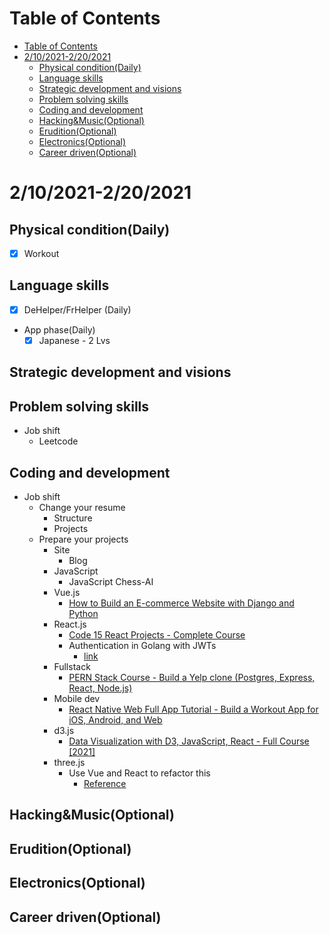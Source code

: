# Table of Contents
- [Table of Contents](#table-of-contents)
- [2/10/2021-2/20/2021](#2102021-2202021)
  - [Physical condition(Daily)](#physical-conditiondaily)
  - [Language skills](#language-skills)
  - [Strategic development and visions](#strategic-development-and-visions)
  - [Problem solving skills](#problem-solving-skills)
  - [Coding and development](#coding-and-development)
  - [Hacking&Music(Optional)](#hackingmusicoptional)
  - [Erudition(Optional)](#eruditionoptional)
  - [Electronics(Optional)](#electronicsoptional)
  - [Career driven(Optional)](#career-drivenoptional)

# 2/10/2021-2/20/2021
## Physical condition(Daily)
- [x] Workout

## Language skills
- [x] DeHelper/FrHelper (Daily)
- App phase(Daily)
  - [x] Japanese - 2 Lvs

## Strategic development and visions

## Problem solving skills
- Job shift
  - Leetcode
## Coding and development
- Job shift
  - Change your resume
    - Structure
    - Projects
  - Prepare your projects
    - Site
      - Blog
    - JavaScript
      - JavaScript Chess-AI
    - Vue.js
      - [How to Build an E-commerce Website with Django and Python](https://www.youtube.com/watch?v=YZvRrldjf1Y)
    - React.js
      - [Code 15 React Projects - Complete Course](https://www.youtube.com/watch?v=a_7Z7C_JCyo)
      - Authentication in Golang with JWTs
        - [link](https://auth0.com/blog/authentication-in-golang/)
    - Fullstack
      - [PERN Stack Course - Build a Yelp clone (Postgres, Express, React, Node.js)](https://www.youtube.com/watch?v=J01rYl9T3BU&t=14s)
    - Mobile dev
      - [React Native Web Full App Tutorial - Build a Workout App for iOS, Android, and Web](https://www.youtube.com/watch?v=_CBYbEGvxYY)
    - d3.js 
      - [Data Visualization with D3, JavaScript, React - Full Course [2021]](https://www.youtube.com/watch?v=2LhoCfjm8R4&t=1s)
    - three.js
      - Use Vue and React to refactor this
        - [Reference](https://threejsfundamentals.org/threejs/lessons/threejs-scenegraph.html#toc)
## Hacking&Music(Optional)

## Erudition(Optional)

## Electronics(Optional)

## Career driven(Optional)

